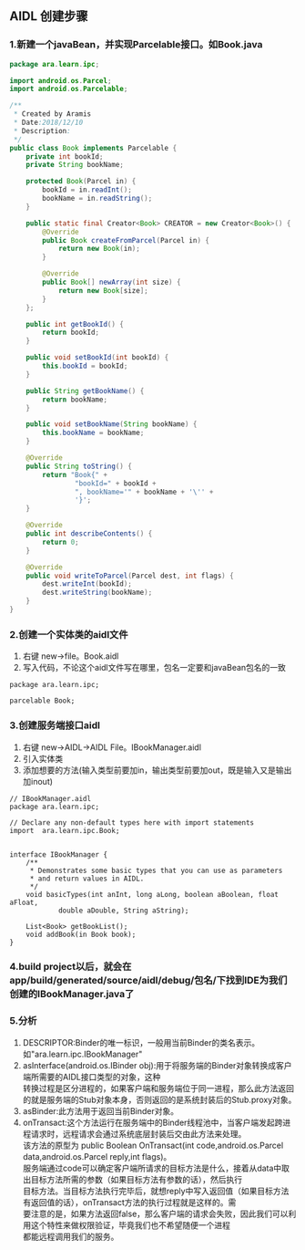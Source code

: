 ## AIDL 创建步骤

### 1.新建一个javaBean，并实现Parcelable接口。如Book.java
```java
package ara.learn.ipc;

import android.os.Parcel;
import android.os.Parcelable;

/**
 * Created by Aramis
 * Date:2018/12/10
 * Description:
 */
public class Book implements Parcelable {
    private int bookId;
    private String bookName;

    protected Book(Parcel in) {
        bookId = in.readInt();
        bookName = in.readString();
    }

    public static final Creator<Book> CREATOR = new Creator<Book>() {
        @Override
        public Book createFromParcel(Parcel in) {
            return new Book(in);
        }

        @Override
        public Book[] newArray(int size) {
            return new Book[size];
        }
    };

    public int getBookId() {
        return bookId;
    }

    public void setBookId(int bookId) {
        this.bookId = bookId;
    }

    public String getBookName() {
        return bookName;
    }

    public void setBookName(String bookName) {
        this.bookName = bookName;
    }

    @Override
    public String toString() {
        return "Book{" +
                "bookId=" + bookId +
                ", bookName='" + bookName + '\'' +
                '}';
    }

    @Override
    public int describeContents() {
        return 0;
    }

    @Override
    public void writeToParcel(Parcel dest, int flags) {
        dest.writeInt(bookId);
        dest.writeString(bookName);
    }
}
```

### 2.创建一个实体类的aidl文件
1. 右键 new->file。Book.aidl
2. 写入代码，不论这个aidl文件写在哪里，包名一定要和javaBean包名的一致
```aidl
package ara.learn.ipc;

parcelable Book;
```
### 3.创建服务端接口aidl
1. 右键 new->AIDL->AIDL File。IBookManager.aidl
2. 引入实体类
3. 添加想要的方法(输入类型前要加in，输出类型前要加out，既是输入又是输出加inout)
```aidl
// IBookManager.aidl
package ara.learn.ipc;

// Declare any non-default types here with import statements
import  ara.learn.ipc.Book;


interface IBookManager {
    /**
     * Demonstrates some basic types that you can use as parameters
     * and return values in AIDL.
     */
    void basicTypes(int anInt, long aLong, boolean aBoolean, float aFloat,
            double aDouble, String aString);

    List<Book> getBookList();
    void addBook(in Book book);
}
```
### 4.build project以后，就会在app/build/generated/source/aidl/debug/包名/下找到IDE为我们创建的IBookManager.java了

### 5.分析

1. DESCRIPTOR:Binder的唯一标识，一般用当前Binder的类名表示。如"ara.learn.ipc.IBookManager"
2. asInterface(android.os.IBinder obj):用于将服务端的Binder对象转换成客户端所需要的AIDL接口类型的对象，这种  
转换过程是区分进程的，如果客户端和服务端位于同一进程，那么此方法返回的就是服务端的Stub对象本身，否则返回的是系统封装后的Stub.proxy对象。
3. asBinder:此方法用于返回当前Binder对象。
4. onTransact:这个方法运行在服务端中的Binder线程池中，当客户端发起跨进程请求时，远程请求会通过系统底层封装后交由此方法来处理。  
该方法的原型为 public Boolean OnTransact(int code,android.os.Parcel data,android.os.Parcel reply,int flags)。  
服务端通过code可以确定客户端所请求的目标方法是什么，接着从data中取出目标方法所需的参数（如果目标方法有参数的话），然后执行  
目标方法。当目标方法执行完毕后，就想reply中写入返回值（如果目标方法有返回值的话），onTransact方法的执行过程就是这样的。需  
要注意的是，如果方法返回false，那么客户端的请求会失败，因此我们可以利用这个特性来做权限验证，毕竟我们也不希望随便一个进程  
都能远程调用我们的服务。
